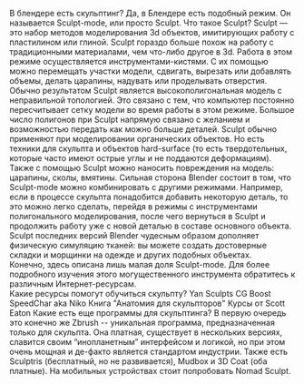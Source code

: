 В блендере есть скульптинг?
Да, в Блендере есть подобный режим. Он называется Sculpt-mode, или просто Sculpt.
Что такое Sculpt?
Sculpt &mdash; это набор методов моделирования 3d объектов, имитирующих работу с пластилином или глиной. Sculpt гораздо больше похож на работу с традиционными материалами, чем что-либо другое в 3d. Работа в этом режиме осуществляется инструментами-кистями. С их помощью можно перемещать участки модели, сдвигать, вырезать или добавлять объемы, делать царапины, надувать или проделывать отверстия.<br>
Обычно результатом Sculpt является высокополигональная модель с неправильной топологией. Это связано с тем, что компьютер постоянно пересчитывает сетку модели во время работы в этом режиме. Большое число полигонов при Sculpt напрямую связано с желанием и возможностью передать как можно больше деталей.
Sculpt обычно применяют при моделировании органических объектов. Но есть техники для скульпта и объектов hard-surface (то есть твердотельных, которые часто имеют острые углы и не поддаются деформациям). Также с помощью Sculpt можно наносить повреждения на модель: царапины, сколы, вмятины. 
Сильная сторона Blender состоит в том, что Sculpt-mode можно комбинировать с другими режимами. Например, если в процессе скульпта понадобится добавить некоторую деталь, то это можно легко сделать, перейдя в режимы с инструментами полигонального моделирования, после чего вернуться в Sculpt и продолжить работу уже с новой деталью в составе основного объекта. Sculpt последних версий Blender чудесным образом дополняет физическую симуляцию тканей: вы можете создать достоверные складки и морщинки на одежде и других подобных объектах.<br> 
Конечно, здесь описана лишь малая доля Sculpt-mode. Для более подробного изучения этого могущественного инструмента обратитесь к различным Интернет-ресурсам.<br>
Какие ресурсы помогут обучиться скульпту?
Yan Sculpts
CG Boost
SpeedChar aka Niko
Книга "Анатомия для скульпторов"
Курсы от Scott Eaton
Какие есть еще программы для скульптинга?
В первую очередь это конечно же Zbrush -- уникальная программа, предназначенная только для cкульпта. Она платная, существует в нескольких версиях, славится своим “инопланетным” интерфейсом и логикой, но при этом очень мощная и де-факто является стандартом индустрии. Также есть Sculptris (бесплатный, но не развивается), Mudbox и 3D Coat (оба платные). На мобильных устройствах стоит попробовать Nomad Sculpt.
